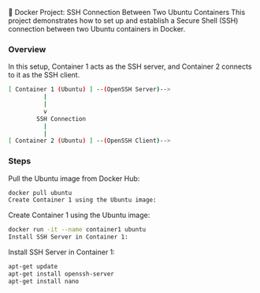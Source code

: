 🐋 Docker Project: SSH Connection Between Two Ubuntu Containers
This project demonstrates how to set up and establish a Secure Shell (SSH) connection between two Ubuntu containers in Docker.

### Overview
In this setup, Container 1 acts as the SSH server, and Container 2 connects to it as the SSH client.
```bash
[ Container 1 (Ubuntu) ] --(OpenSSH Server)-->
          |
          |
          v
        SSH Connection
          |
          |
[ Container 2 (Ubuntu) ] --(OpenSSH Client)-->
```

### Steps
Pull the Ubuntu image from Docker Hub:
```bash
docker pull ubuntu
Create Container 1 using the Ubuntu image:
```

Create Container 1 using the Ubuntu image:
```bash
docker run -it --name container1 ubuntu
Install SSH Server in Container 1:
```

Install SSH Server in Container 1:
```bash
apt-get update
apt-get install openssh-server
apt-get install nano
```
